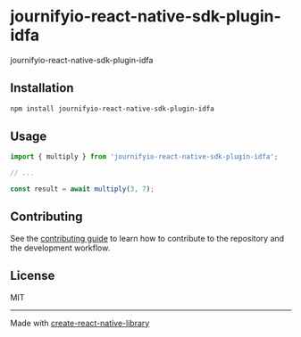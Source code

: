 # journifyio-react-native-sdk-plugin-idfa

journifyio-react-native-sdk-plugin-idfa

## Installation

```sh
npm install journifyio-react-native-sdk-plugin-idfa
```

## Usage


```js
import { multiply } from 'journifyio-react-native-sdk-plugin-idfa';

// ...

const result = await multiply(3, 7);
```


## Contributing

See the [contributing guide](CONTRIBUTING.md) to learn how to contribute to the repository and the development workflow.

## License

MIT

---

Made with [create-react-native-library](https://github.com/callstack/react-native-builder-bob)
